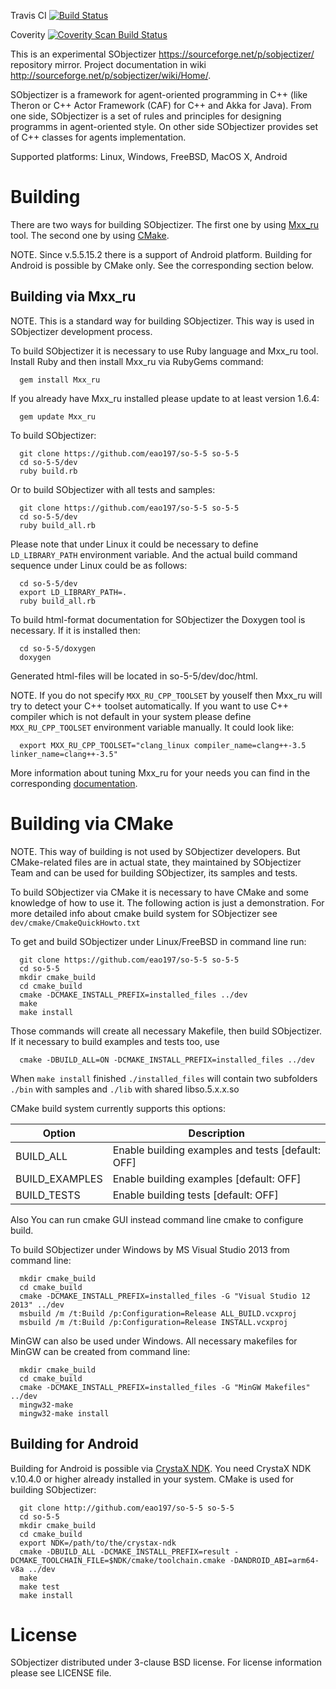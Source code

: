 Travis CI [![Build Status](https://travis-ci.org/eao197/so-5-5.svg?branch=master)](https://travis-ci.org/eao197/so-5-5)

Coverity [![Coverity Scan Build Status](https://scan.coverity.com/projects/4786/badge.svg)](https://scan.coverity.com/projects/4786)

This is an experimental SObjectizer https://sourceforge.net/p/sobjectizer/ repository mirror.
Project documentation in wiki http://sourceforge.net/p/sobjectizer/wiki/Home/.

SObjectizer is a framework for agent-oriented programming in C++ (like Theron 
or C++ Actor Framework (CAF) for C++ and Akka for Java). From one side, 
SObjectizer is a set of rules and principles for designing programms in
agent-oriented style. On other side SObjectizer provides set of C++ classes 
for agents implementation.

Supported platforms: Linux, Windows, FreeBSD, MacOS X, Android

Building
========

There are two ways for building SObjectizer. The first one by using [Mxx_ru](https://sourceforge.net/projects/mxxru/)
tool. The second one by using [CMake](http://www.cmake.org/).

NOTE. Since v.5.5.15.2 there is a support of Android platform.  Building for
Android is possible by CMake only. See the corresponding section below.

Building via Mxx_ru
-------------------

NOTE. This is a standard way for building SObjectizer. This way is used in
SObjectizer development process.

To build SObjectizer it is necessary to use Ruby language and Mxx_ru tool.
Install Ruby and then install Mxx_ru via RubyGems command:
```
  gem install Mxx_ru
```
If you already have Mxx_ru installed please update to at least version 1.6.4:
```
  gem update Mxx_ru
```
To build SObjectizer:
```
  git clone https://github.com/eao197/so-5-5 so-5-5
  cd so-5-5/dev
  ruby build.rb
```
Or to build SObjectizer with all tests and samples:
```
  git clone https://github.com/eao197/so-5-5 so-5-5
  cd so-5-5/dev
  ruby build_all.rb
```
Please note that under Linux it could be necessary to define `LD_LIBRARY_PATH`
environment variable. And the actual build command sequence under Linux could
be as follows:
```
  cd so-5-5/dev
  export LD_LIBRARY_PATH=.
  ruby build_all.rb
```
To build html-format documentation for SObjectizer the Doxygen tool is
necessary. If it is installed then:
```
  cd so-5-5/doxygen
  doxygen
```
Generated html-files will be located in so-5-5/dev/doc/html.

NOTE. If you do not specify `MXX_RU_CPP_TOOLSET` by youself then Mxx_ru will
try to detect your C++ toolset automatically. If you want to use C++ compiler
which is not default in your system please define `MXX_RU_CPP_TOOLSET`
environment variable manually. It could look like:
```
  export MXX_RU_CPP_TOOLSET="clang_linux compiler_name=clang++-3.5 linker_name=clang++-3.5"
```
More information about tuning Mxx_ru for your needs you can find in the
corresponding [documentation](https://sourceforge.net/projects/mxxru/files/Mxx_ru%201.6/mxx_ru-1.6.6.pdf).

Building via CMake
==================

NOTE. This way of building is not used by SObjectizer developers. But
CMake-related files are in actual state, they maintained by SObjectizer Team
and can be used for building SObjectizer, its samples and tests.

To build SObjectizer via CMake it is necessary to have CMake and some knowledge
of how to use it. The following action is just a demonstration. For more 
detailed info about cmake build system for SObjectizer see
`dev/cmake/CmakeQuickHowto.txt`

To get and build SObjectizer under Linux/FreeBSD in command line run:
```
  git clone https://github.com/eao197/so-5-5 so-5-5
  cd so-5-5
  mkdir cmake_build
  cd cmake_build
  cmake -DCMAKE_INSTALL_PREFIX=installed_files ../dev
  make
  make install
```
Those commands will create all necessary Makefile, then build SObjectizer. If
it necessary to build examples and tests too, use
```
  cmake -DBUILD_ALL=ON -DCMAKE_INSTALL_PREFIX=installed_files ../dev
```
When `make install` finished `./installed_files` will contain two subfolders
`./bin` with samples and `./lib` with shared libso.5.x.x.so

CMake build system currently supports this options:

| Option         | Description
  ---------------|--------------------------------------------------
  BUILD_ALL      | Enable building examples and tests [default: OFF]
  BUILD_EXAMPLES | Enable building examples [default: OFF]
  BUILD_TESTS    | Enable building tests    [default: OFF]

Also You can run cmake GUI instead command line cmake to configure build.

To build SObjectizer under Windows by MS Visual Studio 2013 from command line:
```
  mkdir cmake_build
  cd cmake_build
  cmake -DCMAKE_INSTALL_PREFIX=installed_files -G "Visual Studio 12 2013" ../dev
  msbuild /m /t:Build /p:Configuration=Release ALL_BUILD.vcxproj
  msbuild /m /t:Build /p:Configuration=Release INSTALL.vcxproj
```
MinGW can also be used under Windows. All necessary makefiles for MinGW can be
created from command line:
```
  mkdir cmake_build
  cd cmake_build
  cmake -DCMAKE_INSTALL_PREFIX=installed_files -G "MinGW Makefiles" ../dev
  mingw32-make
  mingw32-make install
```

Building for Android
--------------------

Building for Android is possible via [CrystaX NDK](https://www.crystax.net/android/ndk).
You need CrystaX NDK v.10.4.0 or higher already installed in your system.
CMake is used for building SObjectizer:
```
  git clone http://github.com/eao197/so-5-5 so-5-5
  cd so-5-5
  mkdir cmake_build
  cd cmake_build
  export NDK=/path/to/the/crystax-ndk
  cmake -DBUILD_ALL -DCMAKE_INSTALL_PREFIX=result -DCMAKE_TOOLCHAIN_FILE=$NDK/cmake/toolchain.cmake -DANDROID_ABI=arm64-v8a ../dev
  make
  make test
  make install
```

License
=======
SObjectizer distributed under 3-clause BSD license. For license information
please see LICENSE file.
